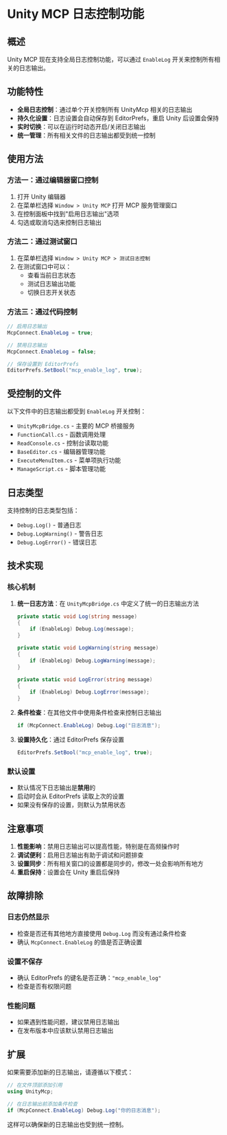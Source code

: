 # Unity MCP 日志控制功能

## 概述

Unity MCP 现在支持全局日志控制功能，可以通过 `EnableLog` 开关来控制所有相关的日志输出。

## 功能特性

- **全局日志控制**：通过单个开关控制所有 UnityMcp 相关的日志输出
- **持久化设置**：日志设置会自动保存到 EditorPrefs，重启 Unity 后设置会保持
- **实时切换**：可以在运行时动态开启/关闭日志输出
- **统一管理**：所有相关文件的日志输出都受到统一控制

## 使用方法

### 方法一：通过编辑器窗口控制

1. 打开 Unity 编辑器
2. 在菜单栏选择 `Window > Unity MCP` 打开 MCP 服务管理窗口
3. 在控制面板中找到"启用日志输出"选项
4. 勾选或取消勾选来控制日志输出

### 方法二：通过测试窗口

1. 在菜单栏选择 `Window > Unity MCP > 测试日志控制`
2. 在测试窗口中可以：
   - 查看当前日志状态
   - 测试日志输出功能
   - 切换日志开关状态

### 方法三：通过代码控制

```csharp
// 启用日志输出
McpConnect.EnableLog = true;

// 禁用日志输出
McpConnect.EnableLog = false;

// 保存设置到 EditorPrefs
EditorPrefs.SetBool("mcp_enable_log", true);
```

## 受控制的文件

以下文件中的日志输出都受到 `EnableLog` 开关控制：

- `UnityMcpBridge.cs` - 主要的 MCP 桥接服务
- `FunctionCall.cs` - 函数调用处理
- `ReadConsole.cs` - 控制台读取功能
- `BaseEditor.cs` - 编辑器管理功能
- `ExecuteMenuItem.cs` - 菜单项执行功能
- `ManageScript.cs` - 脚本管理功能

## 日志类型

支持控制的日志类型包括：
- `Debug.Log()` - 普通日志
- `Debug.LogWarning()` - 警告日志
- `Debug.LogError()` - 错误日志

## 技术实现

### 核心机制

1. **统一日志方法**：在 `UnityMcpBridge.cs` 中定义了统一的日志输出方法
   ```csharp
   private static void Log(string message)
   {
       if (EnableLog) Debug.Log(message);
   }
   
   private static void LogWarning(string message)
   {
       if (EnableLog) Debug.LogWarning(message);
   }
   
   private static void LogError(string message)
   {
       if (EnableLog) Debug.LogError(message);
   }
   ```

2. **条件检查**：在其他文件中使用条件检查来控制日志输出
   ```csharp
   if (McpConnect.EnableLog) Debug.Log("日志消息");
   ```

3. **设置持久化**：通过 EditorPrefs 保存设置
   ```csharp
   EditorPrefs.SetBool("mcp_enable_log", true);
   ```

### 默认设置

- 默认情况下日志输出是**禁用**的
- 启动时会从 EditorPrefs 读取上次的设置
- 如果没有保存的设置，则默认为禁用状态

## 注意事项

1. **性能影响**：禁用日志输出可以提高性能，特别是在高频操作时
2. **调试便利**：启用日志输出有助于调试和问题排查
3. **设置同步**：所有相关窗口的设置都是同步的，修改一处会影响所有地方
4. **重启保持**：设置会在 Unity 重启后保持

## 故障排除

### 日志仍然显示
- 检查是否还有其他地方直接使用 `Debug.Log` 而没有通过条件检查
- 确认 `McpConnect.EnableLog` 的值是否正确设置

### 设置不保存
- 确认 EditorPrefs 的键名是否正确：`"mcp_enable_log"`
- 检查是否有权限问题

### 性能问题
- 如果遇到性能问题，建议禁用日志输出
- 在发布版本中应该默认禁用日志输出

## 扩展

如果需要添加新的日志输出，请遵循以下模式：

```csharp
// 在文件顶部添加引用
using UnityMcp;

// 在日志输出前添加条件检查
if (McpConnect.EnableLog) Debug.Log("你的日志消息");
```

这样可以确保新的日志输出也受到统一控制。
